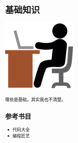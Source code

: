 # 基础知识


<img src="/assets/working-with-laptop-svgrepo-com.svg" alt="" width="220">

<br>
<br>
哪些是基础，其实我也不清楚。

<br>

## 参考书目
- 代码大全
- 编程匠艺